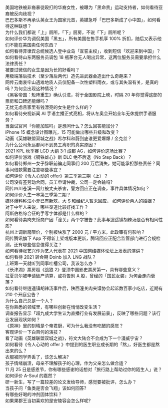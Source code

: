 美国地铁被非裔暴徒殴打的华裔女性，被曝为「黑命贵」运动支持者，如何看待亚裔被反向歧视？  
巴巴多斯不再承认英女王为国家元首，英媒急呼「巴巴多斯成了小中国」，如何看待这种联想？  
为什么我们都说「上」厕所，「下」厨房，不说「下」厕所呢？  
如何评价华为调侃美国「黑五」，所有美国在售手机享 100% 折扣，随后又表示他们不能在美国卖任何东西？  
如何看待菲律宾总统候选人登中业岛「宣誓主权」，收到短信「欢迎来到中国」？  
如何看待山东两服务员调包 18 瓶茅台无人喝出异常，这两位服务员需要承担什么法律责任？  
被要过微信的女生是因为长的好看吗？  
用极端落后技术（至少落后两代）造先进武器会造出什么奇葩来？  
网传云南哀牢山遇难地质人员仅配备一次性塑料雨衣，或与其失温有关，是真的吗？为何会出现这种情况？  
《黑客帝国：矩阵重生》确认引进，将于全国影院上映，时隔 20 年你觉得这部的票房和口碑还能爆吗？  
无忧无虑且家里有钱漂亮的女生是什么样的？  
如何看待央视新闻 AI 手语主播正式亮相，将从冬奥会开始全年无休提供手语服务？  
当面试官问「你能加班吗」是想问什么？怎么回答能加分？  
iPhone 15 概念设计图曝光，15 可能做出哪些升级和改变？  
动画《英雄联盟双城之战》希尔科和蔚到底谁更爱爆爆 / 金克丝？  
为什么公司永远都问不到员工离职的真实原因？  
2021 KPL 秋季赛 LGD 大鹅 3:1 成都 AG，如何评价这场比赛？  
如何评价游戏《钢铁雄心》新 DLC 绝不后退（No Step Back）？  
如何看待郑州一女子辞职前骗走同事们 200 万后消失，她可能承担那些责任？同事间借款需要注意哪些事宜？  
如何评价《令人心动的 offer》第三季第三期（上）？  
公司没有签劳动合同，员工申请仲裁，公司一定会输吗?  
网传四川苍溪一网红被丈夫杀害，警方回应正在调查，事件具体情况如何？  
如何评价人生一串第三季第二期？  
媒体爆料称汪小菲已有新欢，大 S 和经纪人暂未回应， 如何评价两人的婚姻？  
对于中年人来说，哪些渠道比较好找工作？  
阿斯伯格综合征的手写字体都是什么样的？  
如何看待卖肉夹馍商户因「潼关」两个字被告？此事与逍遥镇胡辣汤是否有相同性质?  
杭州上调新房限价，个别板块涨了 2000 元 / 平方米。此政策有何影响？  
网传腾讯旗下 App 不得新上架或版本更新，腾讯回应正配合监管部门进行合规检测，还有哪些信息值得关注？  
如何看待张艺兴作为艺人代表在 2021 中国网络媒体论坛上发表的演讲？  
如何看待 2021 转会期 Doinb 加入 LNG 战队？  
上班第一天就听到同事吐槽公司，我该怎么办？  
《长津湖》票房超《战狼 2》登顶中国影史票房第一，具有哪些意义？  
拉夏贝尔被申请破产清算，或将告别 A 股，曾经的「国民女装」为何会走向衰落？  
如何看待继逍遥镇胡辣汤事件后，陕西潼关肉夹馍协会起诉数百家小吃店，近期有 210 个开庭公告？  
为什么自己总是一个人？  
在你熟悉的领域里，有哪些创新在悄悄改变生活？  
调查报告显示「超九成大学生认为直播行业有发展前景」，反映了哪些问题？该行业发展现状如何？  
《原神》里的刻晴是个帝君厨，可为什么我没有吃醋的感觉？  
客观评价一下白百何的演技？  
看了动画《英雄联盟双城之战》，符文大陆会不会成为下一个漫威宇宙？  
如何看待《令人心动的 offer 》中提到的医生职业成长期的「熬」，好医生都是熬出来的么？  
衣服被同学弄丢了，该怎么解决?  
孩子情绪崩溃，母亲不理解孩子的心理，作为父亲怎么做合适？  
11 月 25 日是感恩节，你有哪些感谢的话想对「旅行路上帮助过你的陌生人」说？  
如何评价 A-Soul 的嘉然？  
研一新生，写了一篇较差的论文发给导师，感觉要被批评，怎么办？  
当孩子问「鱼类是否会飞翔」该如何回答?  
有哪些好喝的冲剂固体饮料？  
如果果郡王当初喜欢的是安陵容会怎么样呢?  
